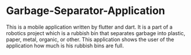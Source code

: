 # Garbage-Separator-Application
This is a mobile application written by flutter and dart. It is a part of a robotics project which is a rubbish bin that separates garbage into plastic, paper, metal, organic, or other. This application shows the user of the application how much is his rubbish bins are full.
